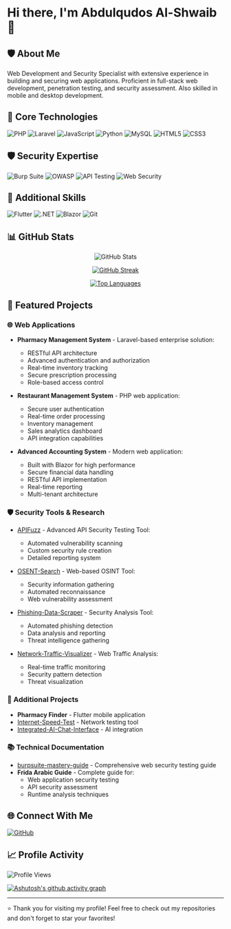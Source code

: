 # Hi there, I'm Abdulqudos Al-Shwaib 👋

## 🛡️ About Me
Web Development and Security Specialist with extensive experience in building and securing web applications. Proficient in full-stack web development, penetration testing, and security assessment. Also skilled in mobile and desktop development.

## 🔧 Core Technologies
![PHP](https://img.shields.io/badge/-PHP-777BB4?style=flat-square&logo=php&logoColor=white)
![Laravel](https://img.shields.io/badge/-Laravel-FF2D20?style=flat-square&logo=laravel&logoColor=white)
![JavaScript](https://img.shields.io/badge/-JavaScript-F7DF1E?style=flat-square&logo=javascript&logoColor=black)
![Python](https://img.shields.io/badge/-Python-3776AB?style=flat-square&logo=Python&logoColor=white)
![MySQL](https://img.shields.io/badge/-MySQL-4479A1?style=flat-square&logo=mysql&logoColor=white)
![HTML5](https://img.shields.io/badge/-HTML5-E34F26?style=flat-square&logo=html5&logoColor=white)
![CSS3](https://img.shields.io/badge/-CSS3-1572B6?style=flat-square&logo=css3&logoColor=white)

## 🛡️ Security Expertise
![Burp Suite](https://img.shields.io/badge/-Burp%20Suite-FF6633?style=flat-square&logo=burp-suite&logoColor=white)
![OWASP](https://img.shields.io/badge/-OWASP-000000?style=flat-square&logo=owasp&logoColor=white)
![API Testing](https://img.shields.io/badge/-API%20Testing-009688?style=flat-square&logo=postman&logoColor=white)
![Web Security](https://img.shields.io/badge/-Web%20Security-000000?style=flat-square&logo=security&logoColor=white)

## 🔨 Additional Skills
![Flutter](https://img.shields.io/badge/-Flutter-02569B?style=flat-square&logo=flutter&logoColor=white)
![.NET](https://img.shields.io/badge/-.NET-512BD4?style=flat-square&logo=dotnet&logoColor=white)
![Blazor](https://img.shields.io/badge/-Blazor-512BD4?style=flat-square&logo=blazor&logoColor=white)
![Git](https://img.shields.io/badge/-Git-F05032?style=flat-square&logo=git&logoColor=white)

## 📊 GitHub Stats

<div align="center">
  
<!-- GitHub Stats Card with animations and icons -->
![GitHub Stats](https://github-readme-stats.vercel.app/api?username=Al-shwaib&show_icons=true&theme=tokyonight&hide_border=true&include_all_commits=true&count_private=true)

<!-- GitHub Streak Stats -->
[![GitHub Streak](https://github-readme-streak-stats.herokuapp.com/?user=Al-shwaib&theme=tokyonight&hide_border=true)](https://github.com/Al-shwaib)

<!-- Most Used Languages - Donut Chart -->
[![Top Languages](https://github-readme-stats.vercel.app/api/top-langs/?username=Al-shwaib&layout=donut&theme=tokyonight&hide_border=true&langs_count=8)](https://github.com/Al-shwaib)

</div>

## 🚀 Featured Projects

### 🌐 Web Applications
- **Pharmacy Management System** - Laravel-based enterprise solution:
  - RESTful API architecture
  - Advanced authentication and authorization
  - Real-time inventory tracking
  - Secure prescription processing
  - Role-based access control

- **Restaurant Management System** - PHP web application:
  - Secure user authentication
  - Real-time order processing
  - Inventory management
  - Sales analytics dashboard
  - API integration capabilities

- **Advanced Accounting System** - Modern web application:
  - Built with Blazor for high performance
  - Secure financial data handling
  - RESTful API implementation
  - Real-time reporting
  - Multi-tenant architecture

### 🛡️ Security Tools & Research
- [APIFuzz](https://github.com/Al-shwaib/APIFuzz) - Advanced API Security Testing Tool:
  - Automated vulnerability scanning
  - Custom security rule creation
  - Detailed reporting system

- [OSENT-Search](https://github.com/Al-shwaib/OSENT-Search) - Web-based OSINT Tool:
  - Security information gathering
  - Automated reconnaissance
  - Web vulnerability assessment

- [Phishing-Data-Scraper](https://github.com/Al-shwaib/Phishing-Data-Scraper) - Security Analysis Tool:
  - Automated phishing detection
  - Data analysis and reporting
  - Threat intelligence gathering

- [Network-Traffic-Visualizer](https://github.com/Al-shwaib/Network-Traffic-Visualizer) - Web Traffic Analysis:
  - Real-time traffic monitoring
  - Security pattern detection
  - Threat visualization

### 📱 Additional Projects
- **Pharmacy Finder** - Flutter mobile application
- [Internet-Speed-Test](https://github.com/Al-shwaib/Internet-Speed-Test) - Network testing tool
- [Integrated-AI-Chat-Interface](https://github.com/Al-shwaib/Integrated-AI-Chat-Interface) - AI integration

### 📚 Technical Documentation
- [burpsuite-mastery-guide](https://github.com/Al-shwaib/burpsuite-mastery-guide) - Comprehensive web security testing guide
- **Frida Arabic Guide** - Complete guide for:
  - Web application security testing
  - API security assessment
  - Runtime analysis techniques

## 🌐 Connect With Me
[![GitHub](https://img.shields.io/badge/-GitHub-181717?style=flat-square&logo=github&logoColor=white)](https://github.com/Al-shwaib)

## 📈 Profile Activity
<!-- Profile Views Counter -->
![Profile Views](https://komarev.com/ghpvc/?username=Al-shwaib&color=blue&style=flat-square)

<!-- Activity Graph -->
[![Ashutosh's github activity graph](https://github-readme-activity-graph.vercel.app/graph?username=Al-shwaib&theme=tokyo-night&hide_border=true)](https://github.com/Al-shwaib)

---
⭐ Thank you for visiting my profile! Feel free to check out my repositories and don't forget to star your favorites!
